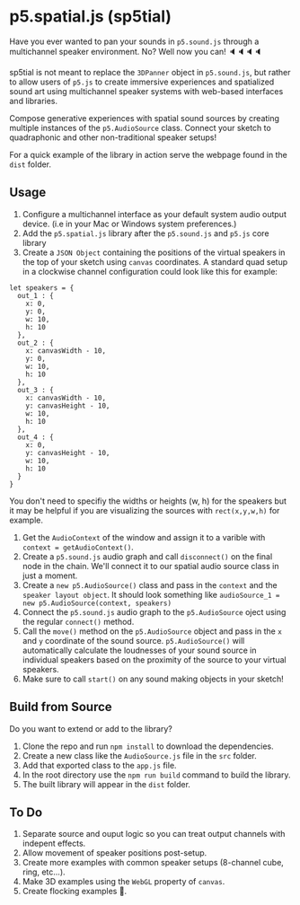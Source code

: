 # p5.spatial.js (sp5tial)
Have you ever wanted to pan your sounds in ```p5.sound.js``` through a multichannel speaker environment. No? Well now you can!  🔈🔈🔈🔈

sp5tial is not meant to replace the ```3DPanner``` object in ```p5.sound.js```, but rather to allow users of ```p5.js``` to create immersive experiences and spatialized sound art using multichannel speaker systems with web-based interfaces and libraries. 

Compose generative experiences with spatial sound sources by creating multiple instances of the ```p5.AudioSource``` class. Connect your sketch to quadraphonic and other non-traditional speaker setups!

For a quick example of the library in action serve the webpage found in the ```dist``` folder.
## Usage
1. Configure a multichannel interface as your default system audio output device. (i.e in  your Mac or Windows system preferences.)
2. Add the ```p5.spatial.js``` library after the ```p5.sound.js``` and ```p5.js``` core library
3. Create a ```JSON Object``` containing the positions of the virtual speakers in the top of your sketch using ```canvas``` coordinates. A standard quad setup in a clockwise channel configuration could look like this for example:
```
let speakers = {
  out_1 : {
    x: 0,
    y: 0,
    w: 10,
    h: 10
  },
  out_2 : {
    x: canvasWidth - 10,
    y: 0,
    w: 10,
    h: 10
  },
  out_3 : {
    x: canvasWidth - 10,
    y: canvasHeight - 10,
    w: 10,
    h: 10
  },
  out_4 : {
    x: 0,
    y: canvasHeight - 10,
    w: 10,
    h: 10
  }
}
```
You don't need to specifiy the widths or heights (w, h) for the speakers but it may be helpful if you are visualizing the sources with ```rect(x,y,w,h)``` for example.

1. Get the ```AudioContext``` of the window and assign it to a varible with ```context = getAudioContext()```. 
2. Create a ```p5.sound.js``` audio graph and call ```disconnect()``` on the final node in the chain. We'll connect it to our spatial audio source class in just a moment. 
3. Create a ```new p5.AudioSource()``` class and pass in the ```context``` and the ```speaker layout object```. It should look something like ```audioSource_1 = new p5.AudioSource(context, speakers)```
4. Connect the ```p5.sound.js``` audio graph to the ```p5.AudioSource``` oject using the regular ```connect()``` method.
5. Call the ```move()``` method on the ```p5.AudioSource``` object and pass in the ```x``` and ```y``` coordinate of the sound source. ```p5.AudioSource()``` will automatically calculate the loudnesses of your sound source in individual speakers based on the proximity of the source to your virtual speakers. 
6. Make sure to call ```start()``` on any sound making objects in your sketch!

## Build from Source
Do you want to extend or add to the library? 

1. Clone the repo and run ```npm install``` to download the dependencies.
2. Create a new class like the ```AudioSource.js``` file in the ```src``` folder. 
3. Add that exported class to the ```app.js``` file. 
4. In the root directory use the ```npm run build``` command to build the library.
5. The built library will appear in the ```dist``` folder.

## To Do
1. Separate source and ouput logic so you can treat output channels with indepent effects.
2. Allow movement of speaker positions post-setup.
3. Create more examples with common speaker setups (8-channel cube, ring, etc...).
4. Make 3D examples using the ```WebGL``` property of ```canvas```.
5. Create flocking examples 🐥.